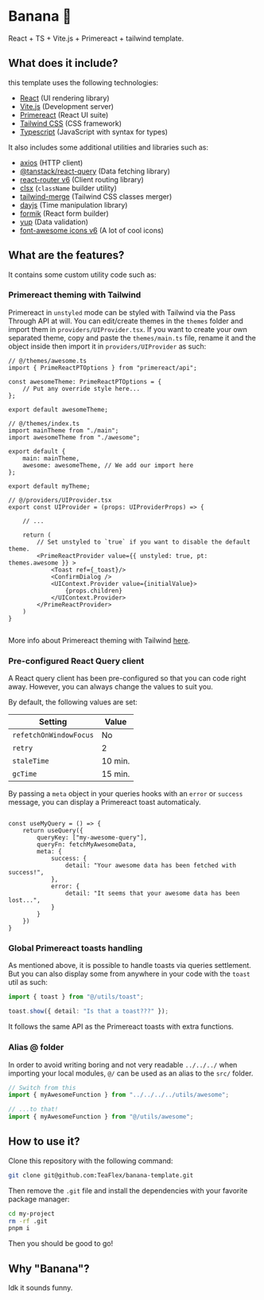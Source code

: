 # Banana :banana:

React + TS + Vite.js + Primereact + tailwind template.

## What does it include?

this template uses the following technologies:
- [React](https://react.dev) (UI rendering library)
- [Vite.js](https://vitejs.dev) (Development server)
- [Primereact](https://primereact.org) (React UI suite)
- [Tailwind CSS](https://tailwindcss.com) (CSS framework)
- [Typescript](https://typescript.com) (JavaScript with syntax for types)

It also includes some additional utilities and libraries such as:
- [axios](https://axios-http.com/) (HTTP client)
- [@tanstack/react-query](https://tanstack.com/query/latest/docs/react/overview) (Data fetching library)
- [react-router v6](https://reactrouter.com) (Client routing library)
- [clsx](https://github.com/lukeed/clsx) (`className` builder utility)
- [tailwind-merge](https://github.com/dcastil/tailwind-merge) (Tailwind CSS classes merger)
- [dayjs](https://github.com/iamkun/dayjs) (Time manipulation library)
- [formik](https://formik.org) (React form builder)
- [yup](https://github.com/jquense/yup) (Data validation)
- [font-awesome icons v6](https://fontawesome.com/) (A lot of cool icons)

## What are the features?

It contains some custom utility code such as:

### Primereact theming with Tailwind
Primereact in `unstyled` mode can be styled with Tailwind via the Pass Through API at will. You can edit/create themes in the `themes` folder and import them in `providers/UIProvider.tsx`. If you want to create your own separated theme, copy and paste the `themes/main.ts` file, rename it and the object inside then import it in `providers/UIProvider` as such:

```tsx
// @/themes/awesome.ts
import { PrimeReactPTOptions } from "primereact/api";

const awesomeTheme: PrimeReactPTOptions = {
    // Put any override style here...
};

export default awesomeTheme;

// @/themes/index.ts
import mainTheme from "./main";
import awesomeTheme from "./awesome";

export default { 
    main: mainTheme,
    awesome: awesomeTheme, // We add our import here
};

export default myTheme;

// @/providers/UIProvider.tsx
export const UIProvider = (props: UIProviderProps) => {
    
    // ...

    return (
        // Set unstyled to `true` if you want to disable the default theme.
        <PrimeReactProvider value={{ unstyled: true, pt: themes.awesome }} >
            <Toast ref={_toast}/>
            <ConfirmDialog />
            <UIContext.Provider value={initialValue}>
                {props.children}
            </UIContext.Provider>
        </PrimeReactProvider>
    )
}


```

More info about Primereact theming with Tailwind [here](https://primereact.org/tailwind/).

### Pre-configured React Query client
A React query client has been pre-configured so that you can code right away. However, you can always change the values to suit you.

By default, the following values are set:

| Setting | Value |
|---|---|
| `refetchOnWindowFocus` | No |
| `retry` | 2 |
| `staleTime` | 10 min. |
| `gcTime` | 15 min. |

By passing a `meta` object in your queries hooks with an `error` or `success` message, you can display a Primereact toast automaticaly.

```tsx

const useMyQuery = () => {
    return useQuery({
        queryKey: ["my-awesome-query"],
        queryFn: fetchMyAwesomeData,
        meta: {
            success: {
                detail: "Your awesome data has been fetched with success!",
            },
            error: {
                detail: "It seems that your awesome data has been lost...",
            }
        }
    })
}

```

### Global Primereact toasts handling

As mentioned above, it is possible to handle toasts via queries settlement. But you can also display some from anywhere in your code with the `toast` util as such:

```ts
import { toast } from "@/utils/toast";

toast.show({ detail: "Is that a toast???" });
```

It follows the same API as the Primereact toasts with extra functions.

### Alias @ folder

In order to avoid writing boring and not very readable `../../../` when importing your local modules, `@/` can be used as an alias to the `src/` folder.

```ts
// Switch from this
import { myAwesomeFunction } from "../../../../utils/awesome";

// ...to that!
import { myAwesomeFunction } from "@/utils/awesome";
```

## How to use it?

Clone this repository with the following command:
```sh
git clone git@github.com:TeaFlex/banana-template.git
```

Then remove the `.git` file and install the dependencies with your favorite package manager:
```sh
cd my-project 
rm -rf .git
pnpm i
```

Then you should be good to go!

## Why "Banana"?
Idk it sounds funny.